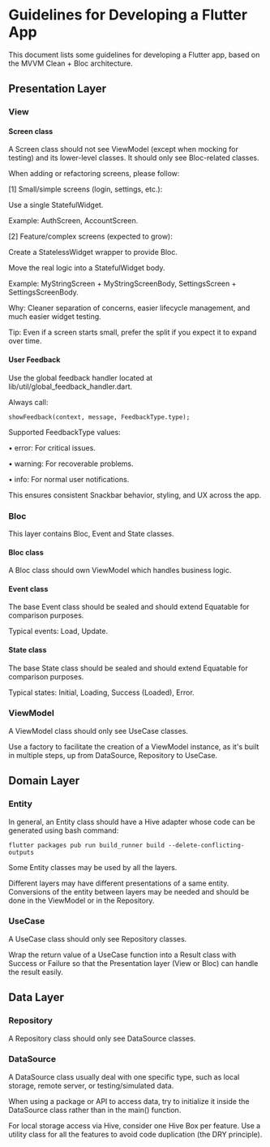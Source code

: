 # Guidelines for Developing a Flutter App

This document lists some guidelines for developing a Flutter app, based on the MVVM Clean + Bloc 
architecture.

## Presentation Layer

### View

#### Screen class

A Screen class should not see ViewModel (except when mocking for testing) and its lower-level 
classes. It should only see Bloc-related classes.

When adding or refactoring screens, please follow:

[1] Small/simple screens (login, settings, etc.):

Use a single StatefulWidget.

Example: AuthScreen, AccountScreen.

[2] Feature/complex screens (expected to grow):

Create a StatelessWidget wrapper to provide Bloc.

Move the real logic into a StatefulWidget body.

Example: MyStringScreen + MyStringScreenBody, SettingsScreen + SettingsScreenBody.

Why: Cleaner separation of concerns, easier lifecycle management, and much easier widget testing.

Tip: Even if a screen starts small, prefer the split if you expect it to expand over time.

#### User Feedback

Use the global feedback handler located at lib/util/global_feedback_handler.dart.

Always call:

`showFeedback(context, message, FeedbackType.type);`

Supported FeedbackType values:

•	error: For critical issues.

•	warning: For recoverable problems.

•	info: For normal user notifications.

This ensures consistent Snackbar behavior, styling, and UX across the app.

### Bloc

This layer contains Bloc, Event and State classes.

#### Bloc class

A Bloc class should own ViewModel which handles business logic.

#### Event class

The base Event class should be sealed and should extend Equatable for comparison purposes.

Typical events: Load, Update.

#### State class

The base State class should be sealed and should extend Equatable for comparison purposes.

Typical states: Initial, Loading, Success (Loaded), Error.

### ViewModel

A ViewModel class should only see UseCase classes.

Use a factory to facilitate the creation of a ViewModel instance, as it's built in multiple 
steps, up from DataSource, Repository to UseCase.

## Domain Layer

### Entity

In general, an Entity class should have a Hive adapter whose code can be generated using 
bash command:

`flutter packages pub run build_runner build --delete-conflicting-outputs`

Some Entity classes may be used by all the layers.

Different layers may have different presentations of a same entity. Conversions of the entity 
between layers may be needed and should be done in the ViewModel or in the Repository.

### UseCase

A UseCase class should only see Repository classes.

Wrap the return value of a UseCase function into a Result<T> class with Success or Failure so that 
the Presentation layer (View or Bloc) can handle the result easily.

## Data Layer

### Repository

A Repository class should only see DataSource classes.

### DataSource

A DataSource class usually deal with one specific type, such as local storage, remote server, or 
testing/simulated data.

When using a package or API to access data, try to initialize it inside the DataSource class 
rather than in the main() function.

For local storage access via Hive, consider one Hive Box per feature. Use a utility class for 
all the features to avoid code duplication (the DRY principle).
